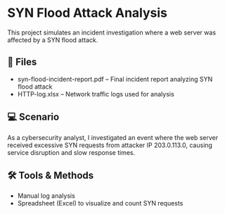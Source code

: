 # SYN Flood Attack Analysis

This project simulates an incident investigation where a web server was affected by a SYN flood attack.

## 📄 Files
- syn-flood-incident-report.pdf – Final incident report analyzing SYN flood attack
- HTTP-log.xlsx – Network traffic logs used for analysis

## 💻 Scenario
As a cybersecurity analyst, I investigated an event where the web server received excessive SYN requests from attacker IP 203.0.113.0, causing service disruption and slow response times.

## 🛠️ Tools & Methods
- Manual log analysis
- Spreadsheet (Excel) to visualize and count SYN requests
